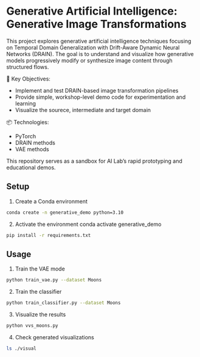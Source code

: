 # Generative Artificial Intelligence: Generative Image Transformations

This project explores generative artificial intelligence techniques focusing on Temporal Domain Generalization with Drift-Aware Dynamic Neural Networks (DRAIN).
The goal is to understand and visualize how generative models progressively modify or synthesize image content through structured flows.

🧪 Key Objectives:
- Implement and test DRAIN-based image transformation pipelines
- Provide simple, workshop-level demo code for experimentation and learning
- Visualize the sourece, intermediate and target domain

📦 Technologies:
- PyTorch
- DRAIN methods
- VAE methods

This repository serves as a sandbox for AI Lab’s rapid prototyping and educational demos.

## Setup
1. Create a Conda environment
```bash
conda create -n generative_demo python=3.10
```

2. Activate the environment
conda activate generative_demo
```bash
pip install -r requirements.txt
```

## Usage
1. Train the VAE mode
```bash
python train_vae.py --dataset Moons
```
2. Train the classifier
```bash
python train_classifier.py --dataset Moons
```
3. Visualize the results
```bash
python vvs_moons.py
```
4. Check generated visualizations
```bash
ls ./visual
```